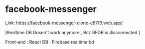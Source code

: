 # facebook-messenger

Link: https://facebook-messenger-clone-e87f9.web.app/

[Realtime DB Dosen't work anymore , Bcz RFDB is disconnected ]

Front-end : React
DB :  Firebase realtime bd
